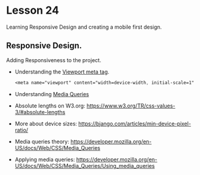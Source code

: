 # Lesson 24

Learning Responsive Design and creating a mobile first design.

## Responsive Design.

Adding Responsiveness to the project.

- Understanding the [Viewport meta tag](https://developer.mozilla.org/en-US/docs/Web/HTML/Viewport_meta_tag).
  ```CSS
  <meta name="viewport" content="width=device-width, initial-scale=1">
  ```

<!-- <p>This browser does not support PDFs. Please download the PDF to view it: <a href="javascript-and-css-summary.pdf">Download PDF</a>.</p>
</embed> -->

- Understanding [Media Queries](https://developer.mozilla.org/en-US/docs/Learn/CSS/CSS_layout/Media_queries)

- Absolute lengths on W3.org: https://www.w3.org/TR/css-values-3/#absolute-lengths

- More about device sizes: https://bjango.com/articles/min-device-pixel-ratio/

- Media queries theory: https://developer.mozilla.org/en-US/docs/Web/CSS/Media_Queries

- Applying media queries: https://developer.mozilla.org/en-US/docs/Web/CSS/Media_Queries/Using_media_queries
